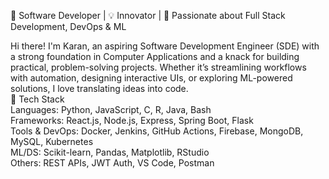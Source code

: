 🚀 Software Developer | 💡 Innovator | 🎯 Passionate about Full Stack Development, DevOps & ML</br>

Hi there! I'm Karan, an aspiring Software Development Engineer (SDE) with a strong foundation in Computer Applications and a knack for building practical, problem-solving projects. Whether it’s streamlining workflows with automation, designing interactive UIs, or exploring ML-powered solutions, I love translating ideas into code.</br>
🔧 Tech Stack</br>
Languages: Python, JavaScript, C, R, Java, Bash </br>
Frameworks: React.js, Node.js, Express, Spring Boot, Flask</br>
Tools & DevOps: Docker, Jenkins, GitHub Actions, Firebase, MongoDB, MySQL, Kubernetes</br>
ML/DS: Scikit-learn, Pandas, Matplotlib, RStudio</br>
Others: REST APIs, JWT Auth, VS Code, Postman</br>

